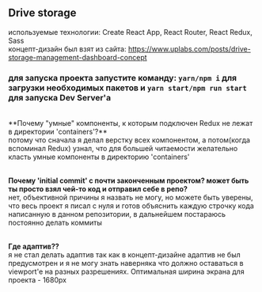## Drive storage

используемые технологии: Create React App, React Router, React Redux, Sass <br />
концепт-дизайн был взят из сайта: https://www.uplabs.com/posts/drive-storage-management-dashboard-concept

### для запуска проекта запустите команду: `yarn/npm i` для загрузки необходимых пакетов и `yarn start/npm run start` для запуска Dev Server'а
<br />
**Почему "умные" компоненты, к которым подключен Redux не лежат в директории 'containers'?**<br />
потому что сначала я делал верстку всех компонентом, а потом(когда вспоминал Redux) узнал, что для большей читаемости желательно класть умные компоненты в директорию 'containers'<br /><br />

**Почему 'initial commit' с почти законченным проектом? может быть ты просто взял чей-то код и отправил себе в репо?**<br />
нет, объективной причины я назвать не могу, но можете быть уверены, что весь проект я писал с нуля и готов объяснить каждую строчку кода написанную в данном репозитории, в дальнейшем постараюсь постоянно делать коммиты<br /><br />

**Где адаптив??**<br />
я не стал делать адаптив так как в концепт-дизайне адаптив не был предусмотрен и я не могу знать наверняка что должно оставаться в viewport'е на разных разрешениях. Оптимальная ширина экрана для проекта - 1680px<br /><br />
